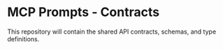 # MCP Prompts - Contracts

This repository will contain the shared API contracts, schemas, and type definitions. 